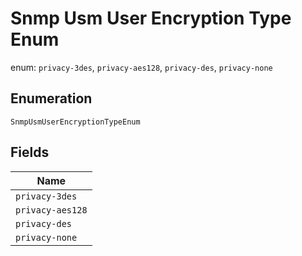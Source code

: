 
# Snmp Usm User Encryption Type Enum

enum: `privacy-3des`, `privacy-aes128`, `privacy-des`, `privacy-none`

## Enumeration

`SnmpUsmUserEncryptionTypeEnum`

## Fields

| Name |
|  --- |
| `privacy-3des` |
| `privacy-aes128` |
| `privacy-des` |
| `privacy-none` |

